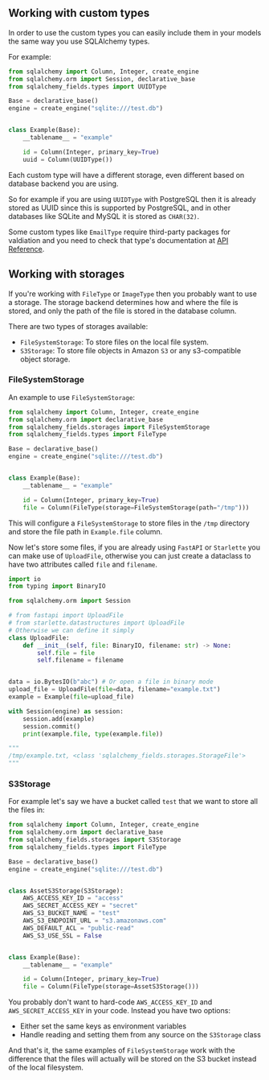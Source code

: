 ## Working with custom types

In order to use the custom types you can easily include them in your
models the same way you use SQLAlchemy types.

For example:

```python
from sqlalchemy import Column, Integer, create_engine
from sqlalchemy.orm import Session, declarative_base
from sqlalchemy_fields.types import UUIDType

Base = declarative_base()
engine = create_engine("sqlite:///test.db")


class Example(Base):
    __tablename__ = "example"

    id = Column(Integer, primary_key=True)
    uuid = Column(UUIDType())
```

Each custom type will have a different storage,
even different based on database backend you are using.

So for example if you are using `UUIDType` with PostgreSQL then
it is already stored as UUID since this is supported by PostgreSQL,
and in other databases like SQLite and MySQL it is stored as `CHAR(32)`.

Some custom types like `EmailType` require third-party packages
for valdiation and you need to check that type's documentation at [API Reference](api_reference/types.md).

## Working with storages

If you're working with `FileType` or `ImageType` then you probably want to use a storage.
The storage backend determines how and where the file is stored, and only the path
of the file is stored in the database column.

There are two types of storages available:

- `FileSystemStorage`: To store files on the local file system.
- `S3Storage`: To store file objects in Amazon `S3` or any s3-compatible object storage.

### FileSystemStorage

An example to use `FileSystemStorage`:

```python
from sqlalchemy import Column, Integer, create_engine
from sqlalchemy.orm import declarative_base
from sqlalchemy_fields.storages import FileSystemStorage
from sqlalchemy_fields.types import FileType

Base = declarative_base()
engine = create_engine("sqlite:///test.db")


class Example(Base):
    __tablename__ = "example"

    id = Column(Integer, primary_key=True)
    file = Column(FileType(storage=FileSystemStorage(path="/tmp")))
```

This will configure a `FileSystemStorage` to store files in the `/tmp` directory
and store the file path in `Example.file` column.

Now let's store some files, if you are already using `FastAPI` or `Starlette` you can
make use of `UploadFile`, otherwise you can just create a dataclass to have two attributes
called `file` and `filename`.

```python
import io
from typing import BinaryIO

from sqlalchemy.orm import Session

# from fastapi import UploadFile
# from starlette.datastructures import UploadFile
# Otherwise we can define it simply
class UploadFile:
    def __init__(self, file: BinaryIO, filename: str) -> None:
        self.file = file
        self.filename = filename


data = io.BytesIO(b"abc") # Or open a file in binary mode
upload_file = UploadFile(file=data, filename="example.txt")
example = Example(file=upload_file)

with Session(engine) as session:
    session.add(example)
    session.commit()
    print(example.file, type(example.file))

"""
/tmp/example.txt, <class 'sqlalchemy_fields.storages.StorageFile'>
"""
```

### S3Storage

For example let's say we have a bucket called `test` that we want to store all the files in:

```python
from sqlalchemy import Column, Integer, create_engine
from sqlalchemy.orm import declarative_base
from sqlalchemy_fields.storages import S3Storage
from sqlalchemy_fields.types import FileType

Base = declarative_base()
engine = create_engine("sqlite:///test.db")


class AssetS3Storage(S3Storage):
    AWS_ACCESS_KEY_ID = "access"
    AWS_SECRET_ACCESS_KEY = "secret"
    AWS_S3_BUCKET_NAME = "test"
    AWS_S3_ENDPOINT_URL = "s3.amazonaws.com"
    AWS_DEFAULT_ACL = "public-read"
    AWS_S3_USE_SSL = False


class Example(Base):
    __tablename__ = "example"

    id = Column(Integer, primary_key=True)
    file = Column(FileType(storage=AssetS3Storage()))
```

You probably don't want to hard-code `AWS_ACCESS_KEY_ID` and `AWS_SECRET_ACCESS_KEY`
in your code. Instead you have two options:

- Either set the same keys as environment variables
- Handle reading and setting them from any source on the `S3Storage` class

And that's it, the same examples of `FileSystemStorage` work with the difference that
the files will actually will be stored on the S3 bucket instead of the local filesystem.

